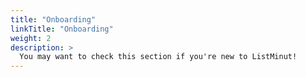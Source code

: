 ```yaml
---
title: "Onboarding"
linkTitle: "Onboarding"
weight: 2
description: >
  You may want to check this section if you're new to ListMinut!
---
```

